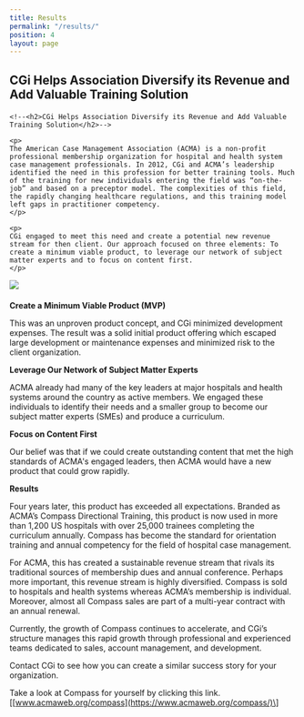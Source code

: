 ```yaml
---
title: Results
permalink: "/results/"
position: 4
layout: page
---
```




<h2 style="margin-bottom: 20px;">CGi Helps Association Diversify its Revenue and Add Valuable Training Solution</h2>



<div class="row mb-5 pb-4" style="margin-bottom: 20px;">

  <div class="col-md-6">

    <!--<h2>CGi Helps Association Diversify its Revenue and Add Valuable Training Solution</h2>-->

    <p>
	The American Case Management Association (ACMA) is a non-profit professional membership organization for hospital and health system case management professionals. In 2012, CGi and ACMA’s leadership identified the need in this profession for better training tools. Much of the training for new individuals entering the field was “on-the-job” and based on a preceptor model. The complexities of this field, the rapidly changing healthcare regulations, and this training model left gaps in practitioner competency.
    </p>

    <p>
	CGi engaged to meet this need and create a potential new revenue stream for then client. Our approach focused on three elements: To create a minimum viable product, to leverage our network of subject matter experts and to focus on content first. 
    </p>

  </div>

  <div class="col-md-6">
    <img src="/uploads/Compass_2.jpg">
  </div>

</div>






**Create a Minimum Viable Product (MVP)**

This was an unproven product concept, and CGi minimized development expenses. The result was a solid initial product offering which escaped large development or maintenance expenses and minimized risk to the client organization.

**Leverage Our Network of Subject Matter Experts**

ACMA already had many of the key leaders at major hospitals and health systems around the country as active members. We engaged these individuals to identify their needs and a smaller group to become our subject matter experts (SMEs) and produce a curriculum.

**Focus on Content First**

Our belief was that if we could create outstanding content that met the high standards of ACMA's engaged leaders, then ACMA would have a new product that could grow rapidly.

**Results**

Four years later, this product has exceeded all expectations. Branded as ACMA’s Compass Directional Training, this product is now used in more than 1,200 US hospitals with over 25,000 trainees completing the curriculum annually. Compass has become the standard for orientation training and annual competency for the field of hospital case management.

For ACMA, this has created a sustainable revenue stream that rivals its traditional sources of membership dues and annual conference.
Perhaps more important, this revenue stream is highly diversified. Compass is sold to hospitals and health systems whereas ACMA’s membership is individual. Moreover, almost all Compass sales are part of a multi-year contract with an annual renewal.

Currently, the growth of Compass continues to accelerate, and CGi’s structure manages this rapid growth through professional and experienced teams dedicated to sales, account management, and development.

Contact CGi to see how you can create a similar success story for your organization. 

Take a look at Compass for yourself by clicking this link. \[[www.acmaweb.org/compass](https://www.acmaweb.org/compass/)\]
